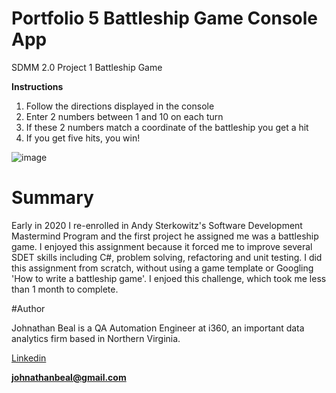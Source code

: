 # Portfolio 5 Battleship Game Console App
SDMM 2.0 Project 1 Battleship Game

**Instructions**
1.  Follow the directions displayed in the console
2.  Enter 2 numbers between 1 and 10 on each turn 
3.  If these 2 numbers match a coordinate of the battleship you get a hit
4.  If you get five hits, you win!

![image](https://user-images.githubusercontent.com/3602474/76669713-44e13900-6563-11ea-9b31-db968b1ae2ba.png)

# Summary
Early in 2020 I re-enrolled in Andy Sterkowitz's Software Development Mastermind Program and the first project he assigned me was a battleship game.   I enjoyed this assignment because it forced me to improve several SDET skills including C#, problem solving, refactoring and unit testing.  I did this assignment from scratch, without using a game template or Googling 'How to write a battleship game'.  I enjoed this challenge, which took me less than 1 month to complete.

#Author

Johnathan Beal is a QA Automation Engineer at i360, an important data analytics firm based in Northern Virginia.

[Linkedin](https://www.linkedin.com/notifications/)

**johnathanbeal@gmail.com**
